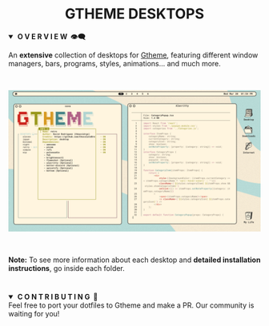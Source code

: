 <div align="center"> <h1><strong>GTHEME DESKTOPS</strong></h1> </div>

<details open>
<summary><strong>&nbsp;O V E R V I E W &nbsp;👁️‍🗨️</strong></summary>

An **extensive** collection of desktops for [Gtheme](https://github.com/daavidrgz/gtheme), featuring different window managers, 
bars, programs, styles, animations... and much more.

<br>

![Desktops](desktops.gif)

<br>

**Note:** To see more information about each desktop and **detailed installation instructions**, go inside each folder.

</details>

#

<details open>
<summary><strong>&nbsp;C O N T R I B U T I N G &nbsp;🤚</strong></summary>
Feel free to port your dotfiles to Gtheme and make a PR. Our community is waiting for you!

</details>
